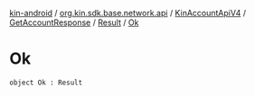 [kin-android](../../../../index.md) / [org.kin.sdk.base.network.api](../../../index.md) / [KinAccountApiV4](../../index.md) / [GetAccountResponse](../index.md) / [Result](index.md) / [Ok](./-ok.md)

# Ok

`object Ok : Result`